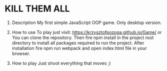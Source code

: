 # KILL THEM ALL

1. Description
My first simple JavaScript OOP game. Only desktop version.

2. How to use
To play just visit: https://krzysztofpozoga.github.io/Game/ or You can clone the repository. Then fire npm install in the project root directory to install all packages required to run the project. After installation fire npm run webpack and open index.html file in your browser.

3. How to play
Just shoot everything that moves ;)
